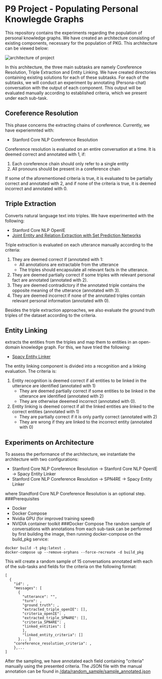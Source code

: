 # P9 Project - Populating Personal Knowlegde Graphs

This repository contains the experiments regarding the population of personal knowledge graphs. We have created an architecture consisting of existing components, necessary for the population of PKG. This architecture can be viewed below:

![architecture of project](https://github.com/abiram98/P9/blob/main/arch.png?raw=true)

In this architecture, the three main subtasks are namely Coreference Resolution, Triple Extraction and Entity Linking. We have created directories containing existing solutions for each of these subtasks. 
For each of the subtasks, we will conduct an experiment by annotating (Persona-chat) conversation with the output of each component. 
This output will be evaluated manually according to established criteria, which we present under each sub-task.

## Coreference Resolution

This phase concerns the extracting chains of coreference. Currently, we have experiemnted with:

- Stanford Core NLP Coreference Resolution

Coreference resolution is evaluated on an entire conversation at a time. 
It is deemed correct and annotated with 1, if:
1. Each coreference chain should only refer to a single entity
2. All pronouns should be present in a coreference chain

If some of the aforementioned criteria is true, it is evaluated to be partially correct and annotated with 2, 
and if none of the criteria is true, it is deemed incorrect and annotated with 0.

## Triple Extraction

Converts natural language text into triples. We have experimented with the following:

- Stanford Core NLP OpenIE
- [Joint Entity and Relation Extraction with Set Prediction Networks](https://github.com/DianboWork/SPN4RE)

Triple extraction is evaluated on each utterance manually according to the criteria:
1. They are deemed correct if (annotated with 1:
   - All annotations are extractable from the utterance
   - The triples should encapsulate all relevant facts in the utterance.
2. They are deemed partially correct if some triples with relevant personal fact are annotated (annotated with 2).
3. They are deemed contradictory if the annotated triple contains the opposite meaning of the utterance (annotated with 3).
4. They are deemed incorrect if none of the annotated triples contain relevant personal information (annotated with 0).

Besides the triple extraction approaches, we also evaluate the ground truth triples of the dataset according to the criteria.
## Entity Linking

extracts the entities from the triples and map them to entities in an open-domain knowledge graph. For this, we have tried the following:

- [Spacy Entity Linker](https://github.com/egerber/spaCy-entity-linker)

The entity linking component is divided into a recognition and a linking evaluation. The criteria is:
1. Entity recognition is deemed correct if all entities to be linked in the utterance are identified (annotated with 1)
   - They are deemed partially correct if some entities to be linked in the utterance are identified (annotated with 2)
   - They are otherwise deeemed incorrect (annotated with 0).
2. Entity linking is deemed correct if all the linked entities are linked to the correct entities (annotated with 1)
   - They are partially correct if it is only partly correct (annotated with 2)
   - They are wrong if they are linked to the incorrect entity (annotated with 0)
## Experiments on Architecture
To assess the performance of the architecture, we instantiate the architecture with two configurations:
<!---We also need to asses the architecture and therefore the combination of these existing solutions to the subtasks. Currently, we have eperimented with the following components in the architecture:--->

- Stanford Core NLP Coreference Resolution -> Stanford Core NLP OpenIE -> Spacy Entity Linker
- Stanford Core NLP Coreference Resolution -> SPN4RE -> Spacy Entity Linker

where Standford Core NLP Coreference Resolution is an optional step.
###Prerequisites
- Docker
- Docker Compose
- Nvidia GPU (for improved training speed)
- NVIDIA container toolkit
###Docker Compose
The random sample of conversations with annotations from each sub-task can be performed by first building the image, then running docker-compose on the build_pkg service:
```
docker build -t pkg:latest .
docker-compose up --remove-orphans --force-recreate -d build_pkg
```
This will create a random sample of 15 conversations annotated with each of the sub-tasks and fields for the criteria on the following format:
```
[
  {
    "id": ,
    "messages": [
      {
        "utterance": "",
        "turn": ,
        "ground_truth": ,
        "extracted_triple_openIE": [],
        "criteria_openIE": ,
        "extracted_triple_SPN4RE": [],
        "criteria_SPN4RE": ,
        "linked_entities": [
        ],
        "linked_entity_criteria": []
      }... ]
    "coreference_resolution_criteria": ,
    },...
]
```
After the sampling, we have annotated each field containing "criteria" manually using the presented criteria.
The JSON file with the manual annotation can be found in [/data/random_sample/sample_annotated.json](/data/random_sample/sample_annotated.json)